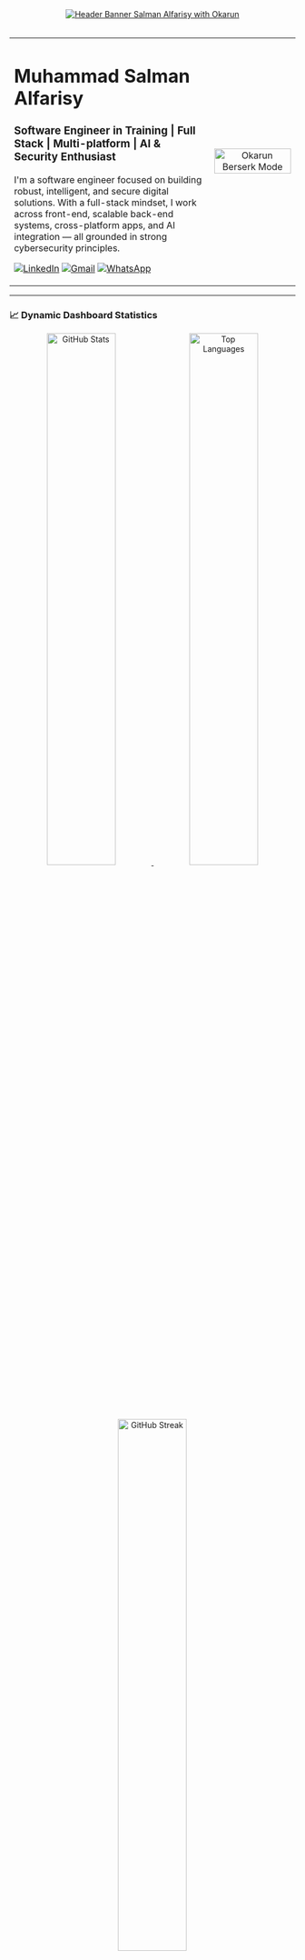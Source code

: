 <div align="center">
  <a href="https://github.com/MuhSalmanAlfarisy">
    <img src="https://i.ibb.co/L5T8N7C/okarun-banner-example.png" alt="Header Banner Salman Alfarisy with Okarun" />
  </a>
</div>

<br>

<table width="100%">
  <tr>
    <td width="70%" valign="top">
      <h1 align="left">Muhammad Salman Alfarisy</h1>
      <h3 align="left">Software Engineer in Training | Full Stack | Multi-platform | AI & Security Enthusiast</h3>
      <p align="left">
        I'm a software engineer focused on building robust, intelligent, and secure digital solutions. With a full-stack mindset, I work across front-end, scalable back-end systems, cross-platform apps, and AI integration — all grounded in strong cybersecurity principles.
      </p>
      <p align="left">
        <a href="https://linkedin.com/in/muhsalmanzz/" target="_blank"><img src="https://img.shields.io/badge/LinkedIn-0A66C2.svg?style=for-the-badge&logo=linkedin&logoColor=white" alt="LinkedIn"/></a>
        <a href="mailto:muha22169ti@student.nurulfikri.ac.id"><img src="https://img.shields.io/badge/Gmail-D14836.svg?style=for-the-badge&logo=gmail&logoColor=white" alt="Gmail"/></a>
        <a href="https://wa.me/+6282122606554" target="_blank"><img src="https://img.shields.io/badge/WhatsApp-25D366.svg?style=for-the-badge&logo=whatsapp&logoColor=white" alt="WhatsApp"/></a>
      </p>
    </td>
    <td width="30%" align="center" valign="middle">
      <img src="https://media1.tenor.com/m/b5VIL9g1a9gAAAAC/dandadan-okarun.gif" alt="Okarun Berserk Mode" width="100%"/>
    </td>
  </tr>
</table>

---

### 📈 Dynamic Dashboard Statistics

<p align="center">
  <a href="https://github.com/MuhSalmanAlfarisy" target="_blank">
    <img src="https://github-readme-stats.vercel.app/api?username=MuhSalmanAlfarisy&show_icons=true&theme=tokyonight&include_all_commits=true&count_private=true" alt="GitHub Stats" width="49%"/>
  </a>
  <a href="https://github.com/MuhSalmanAlfarisy" target="_blank">
    <img src="https://github-readme-stats.vercel.app/api/top-langs/?username=MuhSalmanAlfarisy&layout=compact&theme=tokyonight" alt="Top Languages" width="49%"/>
  </a>
  <br>
  <a href="https://github.com/MuhSalmanAlfarisy" target="_blank">
    <img src="https://github-readme-streak-stats.herokuapp.com/?user=MuhSalmanAlfarisy&theme=tokyonight" alt="GitHub Streak" width="49%"/>
  </a>
</p>

---

### 💻 Tech Stack

<table width="100%">
  <tr>
    <td align="center" width="33%">
      <strong>Frontend</strong><br>
      <a href="https://skillicons.dev"><img src="https://skillicons.dev/icons?i=html,css,js,typescript,react,nextjs,vue,tailwind" /></a>
    </td>
    <td align="center" width="33%">
      <strong>Backend</strong><br>
      <a href="https://skillicons.dev"><img src="https://skillicons.dev/icons?i=nodejs,express,go,python,fastapi,django" /></a>
    </td>
    <td align="center" width="33%">
      <strong>Mobile & Multi-platform</strong><br>
      <a href="https://skillicons.dev"><img src="https://skillicons.dev/icons?i=flutter,dart,react,kotlin,swift" /></a>
    </td>
  </tr>
  <tr>
    <td align="center" width="33%">
      <strong>AI & Machine Learning</strong><br>
      <a href="https://skillicons.dev"><img src="https://skillicons.dev/icons?i=python,tensorflow,pytorch,sklearn,pandas" /></a>
    </td>
    <td align="center" width="33%">
      <strong>Database</strong><br>
      <a href="https://skillicons.dev"><img src="https://skillicons.dev/icons?i=mysql,postgres,mongodb,redis,sqlite" /></a>
    </td>
    <td align="center" width="33%">
      <strong>DevOps & Tools</strong><br>
      <a href="https://skillicons.dev"><img src="https://skillicons.dev/icons?i=docker,kubernetes,gcp,aws,git,githubactions,figma,vscode" /></a>
    </td>
  </tr>
</table>

---

### 🏆 Gamification & Contributions

<p align="center">
  <a href="https://github.com/MuhSalmanAlfarisy" target="_blank">
    <img src="https://github-profile-trophy.vercel.app/?username=MuhSalmanAlfarisy&theme=tokyonight&row=1&column=7" alt="GitHub Trophies"/>
  </a>
  <br>
  <a href="https://github.com/MuhSalmanAlfarisy" target="_blank">
    <img src="https://github-readme-activity-graph.vercel.app/graph?username=MuhSalmanAlfarisy&theme=tokyonight&hide_border=true&line=ffffff&point=ffffff&area=true&area_color=7957d5" alt="Activity Graph"/>
  </a>
  <br>
  <img src="https://raw.githubusercontent.com/MuhSalmanAlfarisy/MuhSalmanAlfarisy/output/github-contribution-grid-snake.svg" alt="Snake Game"/>
</p>

---

<p align="center">
  <img src="https://komarev.com/ghpvc/?username=MuhSalmanAlfarisy&label=Profile%20Views&color=0e75b6&style=flat" alt="Profile Views"/>
</p>
